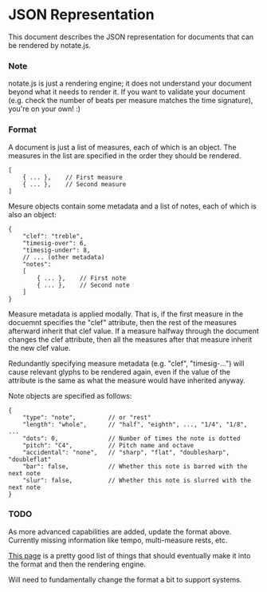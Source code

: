 
JSON Representation
===================

This document describes the JSON representation for documents that can
be rendered by notate.js.

### Note

notate.js is just a rendering engine; it does not understand your
document beyond what it needs to render it. If you want to validate your
document (e.g. check the number of beats per measure matches the time
signature), you're on your own! :)

### Format

A document is just a list of measures, each of which is an object.
The measures in the list are specified in the order they should be rendered.

    [
        { ... },    // First measure
        { ... },    // Second measure
    ]

Mesure objects contain some metadata and a list of notes, each of which is 
also an object:

    {
        "clef": "treble",
        "timesig-over": 6,
        "timesig-under": 8,
        // ... (other metadata)
        "notes": 
        [
            { ... },    // First note
            { ... },    // Second note
        ]
    }

Measure metadata is applied modally. That is, if the first measure in the 
docuemnt specifies the "clef" attribute, then the rest of the measures 
afterward inherit that clef value. If a measure halfway through the document
changes the clef attribute, then all the measures after that measure inherit
the new clef value.

Redundantly specifying measure metadata (e.g. "clef", "timesig-...") will cause
relevant glyphs to be rendered again, even if the value of the attribute is the
same as what the measure would have inherited anyway.

Note objects are specified as follows:

    {
        "type": "note",         // or "rest"
        "length": "whole",      // "half", "eighth", ..., "1/4", "1/8", ...
        "dots": 0,              // Number of times the note is dotted
        "pitch": "C4",          // Pitch name and octave
        "accidental": "none",   // "sharp", "flat", "doublesharp", "doubleflat"
        "bar": false,           // Whether this note is barred with the next note
        "slur": false,          // Whether this note is slurred with the next note
    }

### TODO

As more advanced capabilities are added, update the format above. Currently 
missing information like tempo, multi-measure rests, etc.

[This page](http://en.wikipedia.org/wiki/List_of_musical_symbols) is a pretty
good list of things that should eventually make it into the format and then
the rendering engine.

Will need to fundamentally change the format a bit to support systems.

